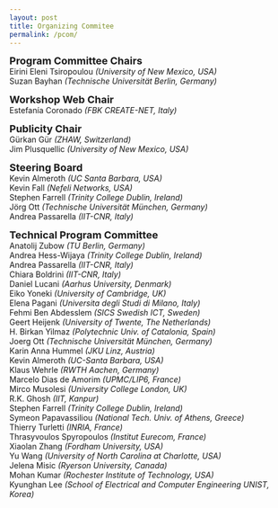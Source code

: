 ```yaml
---
layout: post
title: Organizing Commitee
permalink: /pcom/
---
```


<strong><font size="4">Program Committee Chairs</font></strong>
<br>Eirini Eleni Tsiropoulou <em>(University of New Mexico, USA)</em>
<br>Suzan Bayhan <em>(Technische Universität Berlin, Germany)</em><br>

<strong><font size="4">Workshop Web Chair</font></strong>
<br>Estefanía Coronado <em>(FBK CREATE-NET, Italy)</em><br>

<strong><font size="4">Publicity Chair</font></strong>
<br>Gürkan Gür <em>(ZHAW, Switzerland)</em>
<br>Jim Plusquellic <em>(University of New Mexico, USA)</em><br>

<strong><font size="4">Steering Board</font></strong>
<br>Kevin Almeroth <em>(UC Santa Barbara, USA)</em>
<br>Kevin Fall <em>(Nefeli Networks, USA)</em>
<br>Stephen Farrell <em>(Trinity College Dublin, Ireland)</em>
<br>Jörg Ott <em>(Technische Universität München, Germany)</em>
<br>Andrea Passarella <em>(IIT-CNR, Italy)</em><br>

<strong><font size="4">Technical Program Committee</font></strong>
<br>Anatolij Zubow <em>(TU Berlin, Germany)</em>
<br>Andrea Hess-Wijaya <em>(Trinity College Dublin, Ireland)</em>
<br>Andrea Passarella <em>(IIT-CNR, Italy)</em>
<br>Chiara Boldrini <em>(IIT-CNR, Italy)</em>
<br>Daniel Lucani <em>(Aarhus University, Denmark)</em>
<br>Eiko Yoneki <em>(University of Cambridge, UK)</em>
<br>Elena Pagani <em>(Universita degli Studi di Milano, Italy)</em>
<br>Fehmi Ben Abdesslem <em>(SICS Swedish ICT, Sweden)</em>
<br>Geert Heijenk <em>(University of Twente, The Netherlands)</em>
<br>H. Birkan Yilmaz <em>(Polytechnic Univ. of Catalonia, Spain)</em>
<br>Joerg Ott <em>(Technische Universität München, Germany)</em>
<br>Karin Anna Hummel <em>(JKU Linz, Austria)</em>
<br>Kevin Almeroth <em>(UC-Santa Barbara, USA)</em>
<br>Klaus Wehrle <em>(RWTH Aachen, Germany)</em>      
Marcelo Dias de Amorim <em>(UPMC/LIP6, France)</em>
<br>Mirco Musolesi <em>(University College London, UK)</em>
<br>R.K. Ghosh <em>(IIT, Kanpur)</em>
<br>Stephen Farrell <em>(Trinity College Dublin, Ireland)</em>
<br>Symeon Papavassiliou <em>(National Tech. Univ. of Athens, Greece)</em>
<br>Thierry Turletti <em>(INRIA, France)</em>
<br>Thrasyvoulos Spyropoulos <em>(Institut Eurecom, France)</em>
<br>Xiaolan Zhang  <em>(Fordham University, USA)</em>
<br>Yu Wang <em>(University of North Carolina at Charlotte, USA)</em>
<br>Jelena Misic <em>(Ryerson University, Canada)</em>
<br>Mohan Kumar <em>(Rochester Institute of Technology, USA)</em>
<br>Kyunghan Lee <em>(School of Electrical and Computer Engineering UNIST, Korea)</em>